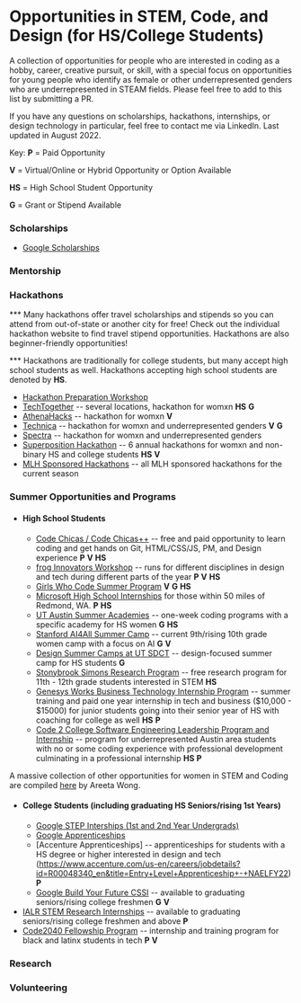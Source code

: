 # Opportunities in STEM, Code, and Design (for HS/College Students)

A collection of opportunities for people who are interested in coding as a hobby, career, creative pursuit, or skill, with a special focus on opportunities for young people who identify as female or other underrepresented genders who are underrepresented in STEAM fields. Please feel free to add to this list by submitting a PR. 

If you have any questions on scholarships, hackathons, internships, or design technology in particular, feel free to contact me via LinkedIn. Last updated in August 2022.

Key:
**P** = Paid Opportunity

**V** = Virtual/Online or Hybrid Opportunity or Option Available

**HS** = High School Student Opportunity

**G** = Grant or Stipend Available

### Scholarships

- [Google Scholarships](https://buildyourfuture.withgoogle.com/scholarships)

### Mentorship

### Hackathons
*** Many hackathons offer travel scholarships and stipends so you can attend from out-of-state or another city for free! Check out the individual hackathon website to find travel stipend opportunities. Hackathons are also beginner-friendly opportunities!

*** Hackathons are traditionally for college students, but many accept high school students as well. Hackathons accepting high school students are denoted by **HS**.

- [Hackathon Preparation Workshop](https://www.techtogether.io/prehacks)
- [TechTogether](https://www.techtogether.io/events) -- several locations, hackathon for womxn **HS** **G**
- [AthenaHacks](http://athenahacks.com/) -- hackathon for womxn **V** 
- [Technica](https://gotechnica.org/) -- hackathon for womxn and underrepresented genders **V** **G**
- [Spectra](https://www.sospectra.com/) -- hackathon for womxn and underrepresented genders 
- [Superposition Hackathon](http://superposition.tech/hackathon6.html) -- 6 annual hackathons for womxn and non-binary HS and college students **HS** **V**
- [MLH Sponsored Hackathons](https://mlh.io/seasons/2023/events) -- all MLH sponsored hackathons for the current season

### Summer Opportunities and Programs
- #### High School Students
  - [Code Chicas / Code Chicas++](https://latinitasonline.org/teen-programs/free-code-chica-certification-program/) -- free and paid opportunity to learn coding and get hands on Git, HTML/CSS/JS, PM, and Design experience **P** **V** **HS**
  - [frog Innovators Workshop](https://medium.com/frog-voices/bridging-the-gap-with-design-x-diversity-8177e5374733) -- runs for different disciplines in design and tech during different parts of the year **P** **V** **HS**
  - [Girls Who Code Summer Program](https://girlswhocode.com/programs/summer-immersion-program) **V** **G** **HS**
  - [Microsoft High School Internships](https://careers.microsoft.com/students/us/en/ushighschoolprogram) for those within 50 miles of Redmond, WA. **P** **HS**
  - [UT Austin Summer Academies](https://www.cs.utexas.edu/engage/outreach/academies) -- one-week coding programs with a specific academy for HS women **G** **HS**
  - [Stanford AI4All Summer Camp](https://hai.stanford.edu/stanford-ai4all?utm_source=coursereport&utm_medium=blogpost) -- current 9th/rising 10th grade women camp with a focus on AI **G** **V**
  - [Design Summer Camps at UT SDCT](https://designcreativetech.utexas.edu/extended-education/sdct-summer-institutes) -- design-focused summer camp for HS students **G**
  - [Stonybrook Simons Research Program](https://www.stonybrook.edu/commcms/simons/about/faqs) -- free research program for 11th - 12th grade students interested in STEM **HS**
  - [Genesys Works Business Technology Internship Program](https://genesysworks.org/for-students/) -- summer training and paid one year internship in tech and business ($10,000 - $15000) for junior students going into their senior year of HS with coaching for college as well **HS** **P**
  - [Code 2 College Software Engineering Leadership Program and Internship](https://code2college.org/selp/) -- program for underrepresented Austin area students with no or some coding experience with professional development culminating in a professional internship **HS** **P**

A massive collection of other opportunities for women in STEM and Coding are compiled [here](https://code.likeagirl.io/a-high-school-students-guide-to-cs-programs-internships-487586031e07) by Areeta Wong.

- #### College Students (including graduating HS Seniors/rising 1st Years)
  - [Google STEP Interships (1st and 2nd Year Undergrads)](https://buildyourfuture.withgoogle.com/internships)
  - [Google Apprenticeships](https://buildyourfuture.withgoogle.com/apprenticeships)
  - [Accenture Apprenticeships] -- apprenticeships for students with a HS degree or higher interested in design and tech (https://www.accenture.com/us-en/careers/jobdetails?id=R00048340_en&title=Entry+Level+Apprenticeship+-+NAELFY22) **P** 
  - [Google Build Your Future CSSI](https://buildyourfuture.withgoogle.com/programs/computer-science-summer-institute) -- available to graduating seniors/rising college freshmen **G** **V**
- [IALR STEM Research Internships](https://www.ialr.org/internships/) -- available to graduating seniors/rising college freshmen and above **P**
- [Code2040 Fellowship Program](https://www.code2040.org/fellows-program) -- internship and training program for black and latinx students in tech **P** **V**

### Research

### Volunteering
